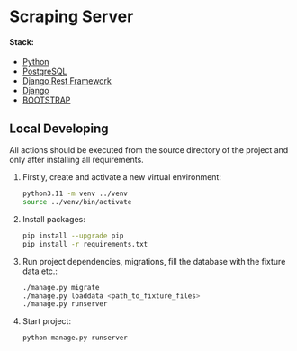 # Scraping Server

#### Stack:

- [Python](https://www.python.org/downloads/)
- [PostgreSQL](https://www.postgresql.org/)
- [Django Rest Framework](https://www.django-rest-framework.org/)
- [Django](https://www.djangoproject.com/)
- [BOOTSTRAP](https://getbootstrap.com/docs/4.1/getting-started/introduction/)

  

## Local Developing

All actions should be executed from the source directory of the project and only after installing all requirements.

1. Firstly, create and activate a new virtual environment:
   ```bash
   python3.11 -m venv ../venv
   source ../venv/bin/activate
   ```
   
2. Install packages:
   ```bash
   pip install --upgrade pip
   pip install -r requirements.txt
   ```
   
3. Run project dependencies, migrations, fill the database with the fixture data etc.:
   ```bash
   ./manage.py migrate
   ./manage.py loaddata <path_to_fixture_files>
   ./manage.py runserver 
   ```
   
4. Start project:
    ```bash
   python manage.py runserver
   ```
